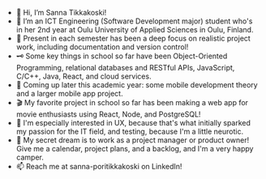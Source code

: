 - 👋 Hi, I’m Sanna Tikkakoski!
- 👀 I’m an ICT Engineering (Software Development major) student who's in her 2nd year at Oulu University of Applied Sciences in Oulu, Finland.
- 🏢 Present in each semester has been a deep focus on realistic project work, including documentation and version control!
- 🗝️ Some key things in school so far have been Object-Oriented Programming, relational databases and RESTful APIs, JavaScript, C/C++, Java, React, and cloud services.
- 🤖 Coming up later this academic year: some mobile development theory and a larger mobile app project.
- 🎬 My favorite project in school so far has been making a web app for movie enthusiasts using React, Node, and PostgreSQL!
- 💞️ I'm especially interested in UX, because that's what initially sparked my passion for the IT field, and testing, because I'm a little neurotic.
- 🫣 My secret dream is to work as a project manager or product owner! Give me a calendar, project plans, and a backlog, and I'm a very happy camper.
- 📫 Reach me at sanna-poritikkakoski on LinkedIn!

<!---
sannatikk/sannatikk is a ✨ special ✨ repository because its `README.md` (this file) appears on your GitHub profile.
You can click the Preview link to take a look at your changes.
--->
